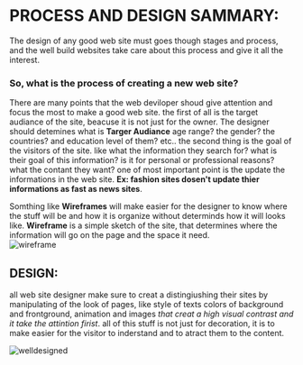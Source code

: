 # PROCESS AND DESIGN SAMMARY:
The design of any good web site must goes though stages and process, and the well build websites take care about this process and give it all the interest.

### So, what is the process of creating a new web site?
There are many points that the web deviloper shoud give attention and focus the most to make a good web site.  the first of all is the target audiance of the site, beacuse it is not just for the owner.
The designer should detemines what is **Targer Audiance**  age range? the gender? the countries? and education level of them? etc..
the second thing is the goal of the visitors of the site. like what the information they search for? what is their goal of this information? is it for personal or professional reasons? what the contant they want?
one of most important point is the update the informations in the web site. **Ex: fashion sites dosen't update thier informations as fast as news sites**.

Somthing like __Wireframes__ will make easier for the designer to know where the stuff will be and how it is organize without determinds how it will looks like.
**Wireframe** is a simple sketch of the site, that determines where the information will go on the page and the space it need.  
![wireframe](https://assets.justinmind.com/wp-content/uploads/2019/04/wireframe-design-guide.png) 
## DESIGN:
all web site designer make sure to creat a distingiushing their sites by manipulating of the look of pages, like style of texts colors of background and frontground, animation and images _that creat a high visual contrast and it take the attintion firist_. all of this stuff is not just for decoration, it is to make easier for the visitor to inderstand and to atract them to the content.

![welldesigned](https://bestcm312classever.files.wordpress.com/2011/10/3.jpg)



